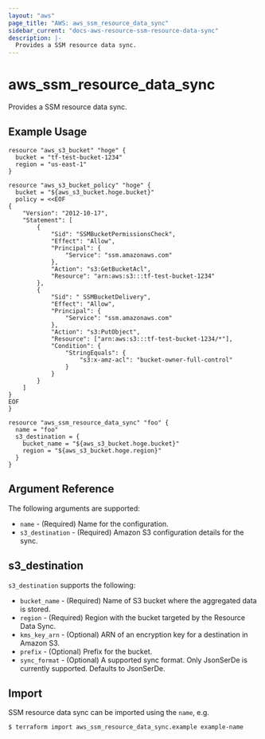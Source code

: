 ```yaml
---
layout: "aws"
page_title: "AWS: aws_ssm_resource_data_sync"
sidebar_current: "docs-aws-resource-ssm-resource-data-sync"
description: |-
  Provides a SSM resource data sync.
---
```


# aws_ssm_resource_data_sync

Provides a SSM resource data sync.

## Example Usage

```hcl
resource "aws_s3_bucket" "hoge" {
  bucket = "tf-test-bucket-1234"
  region = "us-east-1"
}

resource "aws_s3_bucket_policy" "hoge" {
  bucket = "${aws_s3_bucket.hoge.bucket}"
  policy = <<EOF
{
    "Version": "2012-10-17",
    "Statement": [
        {
            "Sid": "SSMBucketPermissionsCheck",
            "Effect": "Allow",
            "Principal": {
                "Service": "ssm.amazonaws.com"
            },
            "Action": "s3:GetBucketAcl",
            "Resource": "arn:aws:s3:::tf-test-bucket-1234"
        },
        {
            "Sid": " SSMBucketDelivery",
            "Effect": "Allow",
            "Principal": {
                "Service": "ssm.amazonaws.com"
            },
            "Action": "s3:PutObject",
            "Resource": ["arn:aws:s3:::tf-test-bucket-1234/*"],
            "Condition": {
                "StringEquals": {
                    "s3:x-amz-acl": "bucket-owner-full-control"
                }
            }
        }
    ]
}
EOF
}

resource "aws_ssm_resource_data_sync" "foo" {
  name = "foo"
  s3_destination = {
    bucket_name = "${aws_s3_bucket.hoge.bucket}"
    region = "${aws_s3_bucket.hoge.region}"
  }
}
```

## Argument Reference

The following arguments are supported:

* `name` - (Required) Name for the configuration.
* `s3_destination` - (Required) Amazon S3 configuration details for the sync.

## s3_destination

`s3_destination` supports the following:

* `bucket_name` - (Required) Name of S3 bucket where the aggregated data is stored.
* `region` - (Required) Region with the bucket targeted by the Resource Data Sync.
* `kms_key_arn` - (Optional) ARN of an encryption key for a destination in Amazon S3.
* `prefix` - (Optional) Prefix for the bucket.
* `sync_format` - (Optional) A supported sync format. Only JsonSerDe is currently supported. Defaults to JsonSerDe.

## Import

SSM resource data sync can be imported using the `name`, e.g.

```sh
$ terraform import aws_ssm_resource_data_sync.example example-name
```
